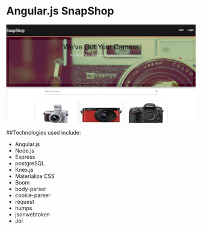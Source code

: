 # Angular.js SnapShop


![Home View](./READMEIMG/home.png?raw=true "Home")


##Technologies used include:

* Angular.js
* Node.js
* Express
* postgreSQL
* Knex.js
* Materialize CSS
* Boom
* body-parser
* cookie-parser
* request
* humps
* jsonwebtoken
* Joi
